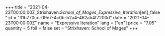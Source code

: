 +++
title = "2021-04-23T00:00:00Z_Strixhaven:_School_of_Mages_Expressive_Iteration_[en]_false"
id = "31b770cc-09e7-4c0b-b2a4-462ab4f7200d"
date = "2021-04-23T00:00:00Z"
name = "Expressive Iteration"
lang = ["en"]
price = "7.05"
quantity = 5
foil = false
set = "Strixhaven: School of Mages"
+++
